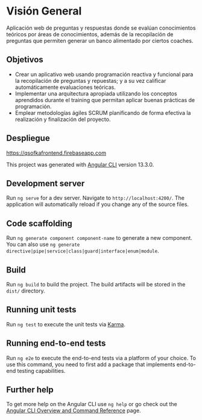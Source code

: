 # Visión General

Aplicación web de preguntas y respuestas donde se evalúan conocimientos teóricos por áreas de conocimientos, además de la recopilación de preguntas que permiten generar un banco alimentado por ciertos coaches.

## Objetivos

- Crear un aplicativo web usando programación reactiva y funcional para la recopilación de preguntas y repuestas; y a su vez calificar automáticamente evaluaciones teóricas. 
- Implementar una arquitectura apropiada utilizando los conceptos aprendidos durante el training que permitan aplicar buenas prácticas de programación.
- Emplear metodologías ágiles SCRUM planificando de forma efectiva la realización y finalización del proyecto.

## Despliegue

  https://qsofkafrontend.firebaseapp.com

This project was generated with [Angular CLI](https://github.com/angular/angular-cli) version 13.3.0.

## Development server

Run `ng serve` for a dev server. Navigate to `http://localhost:4200/`. The application will automatically reload if you change any of the source files.

## Code scaffolding

Run `ng generate component component-name` to generate a new component. You can also use `ng generate directive|pipe|service|class|guard|interface|enum|module`.

## Build

Run `ng build` to build the project. The build artifacts will be stored in the `dist/` directory.

## Running unit tests

Run `ng test` to execute the unit tests via [Karma](https://karma-runner.github.io).

## Running end-to-end tests

Run `ng e2e` to execute the end-to-end tests via a platform of your choice. To use this command, you need to first add a package that implements end-to-end testing capabilities.

## Further help

To get more help on the Angular CLI use `ng help` or go check out the [Angular CLI Overview and Command Reference](https://angular.io/cli) page.
